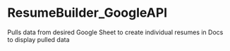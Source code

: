 # ResumeBuilder_GoogleAPI
Pulls data from desired Google Sheet to create individual resumes in Docs to display pulled data
